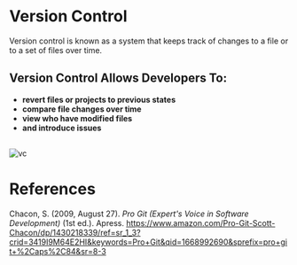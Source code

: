 # Version Control

Version control is known as a system that keeps track of changes to a file or to a set of files over time. 


## Version Control Allows Developers To: 
- **revert files or projects to previous states** 
- **compare file changes over time** 
- **view who have modified files** 
- **and introduce issues** 

## 

![vc](https://user-images.githubusercontent.com/109105989/202937802-ef2acaa5-2848-4d35-9d74-4b984d850116.png)

# References 
Chacon, S. (2009, August 27). *Pro Git (Expert's Voice in Software Development)* (1st ed.). Apress. <https://www.amazon.com/Pro-Git-Scott-Chacon/dp/1430218339/ref=sr_1_3?crid=3419I9M64E2HI&keywords=Pro+Git&qid=1668992690&sprefix=pro+git+%2Caps%2C84&sr=8-3> 
